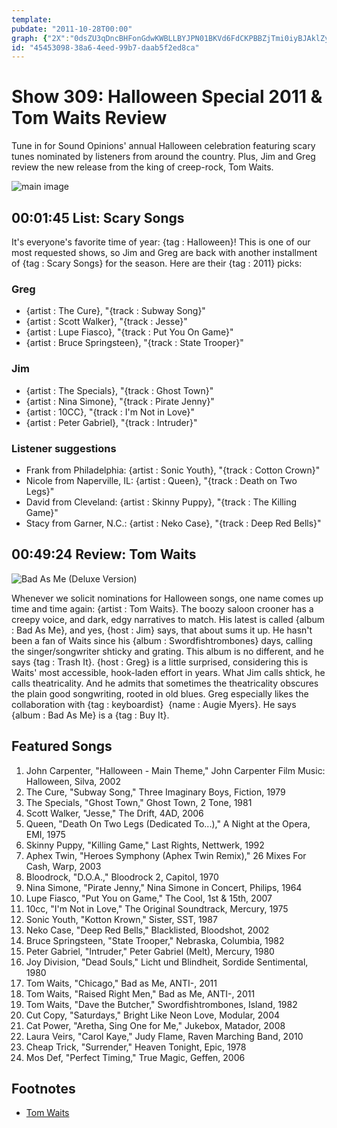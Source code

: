 ```yaml
---
template: 
pubdate: "2011-10-28T00:00"
graph: {"2X":"0dsZU3qDncBHFonGdwKWBLLBYJPN01BKVd6FdCKPBBZjTmi0iyBJAklZyuu5BJDxjGPpGvQ8JCBU3u5dS3ttlhRmxfBE6vIEw1YJxY2v0zffK1qoBuxqwR7k","2AC":"BAUb5tQRr497qipBAUb5BAUb5BQsAMBAUb5BBOmmBQsAMX6cfd97qipBHm1G9e4OaBBOmm"}
id: "45453098-38a6-4eed-99b7-daab5f2ed8ca"
---
```






# Show 309: Halloween Special 2011 & Tom Waits Review

Tune in for Sound Opinions' annual Halloween celebration featuring scary tunes nominated by listeners from around the country. Plus, Jim and Greg review the new release from the king of creep-rock, Tom Waits.

![main image](https://static.soundopinions.org/images/2011/halloween.jpg)



## 00:01:45 List: Scary Songs

It's everyone's favorite time of year: {tag : Halloween}! This is one of our most requested shows, so Jim and Greg are back with another installment of {tag : Scary Songs} for the season. Here are their {tag : 2011} picks:


### Greg

- {artist : The Cure}, "{track : Subway Song}"
- {artist : Scott Walker}, "{track : Jesse}"
- {artist : Lupe Fiasco}, "{track : Put You On Game}"
- {artist : Bruce Springsteen}, "{track : State Trooper}"


### Jim

- {artist : The Specials}, "{track : Ghost Town}"
- {artist : Nina Simone}, "{track : Pirate Jenny}"
- {artist : 10CC}, "{track : I'm Not in Love}"
- {artist : Peter Gabriel}, "{track : Intruder}"


### Listener suggestions

- Frank from Philadelphia: {artist : Sonic Youth}, "{track : Cotton Crown}"
- Nicole from Naperville, IL: {artist : Queen}, "{track : Death on Two Legs}"
- David from Cleveland: {artist : Skinny Puppy}, "{track : The Killing Game}"
- Stacy from Garner, N.C.: {artist : Neko Case}, "{track : Deep Red Bells}"



## 00:49:24 Review: Tom Waits

![Bad As Me (Deluxe Version)](https://static.soundopinions.org/assets/309/2AC0.jpg)

Whenever we solicit nominations for Halloween songs, one name comes up time and time again: {artist : Tom Waits}. The boozy saloon crooner has a creepy voice, and dark, edgy narratives to match. His latest is called {album : Bad As Me}, and yes, {host : Jim} says, that about sums it up. He hasn't been a fan of Waits since his {album : Swordfishtrombones} days, calling the singer/songwriter shticky and grating. This album is no different, and he says {tag : Trash It}. {host : Greg} is a little surprised, considering this is Waits' most accessible, hook-laden effort in years. What Jim calls shtick, he calls theatricality. And he admits that sometimes the theatricality obscures the plain good songwriting, rooted in old blues. Greg especially likes the collaboration with {tag : keyboardist}  {name : Augie Myers}. He says {album : Bad As Me} is a {tag : Buy It}.



## Featured Songs

1. John Carpenter, "Halloween - Main Theme," John Carpenter Film Music: Halloween, Silva, 2002
2. The Cure, "Subway Song," Three Imaginary Boys, Fiction, 1979
3. The Specials, "Ghost Town," Ghost Town, 2 Tone, 1981
4. Scott Walker, "Jesse," The Drift, 4AD, 2006
5. Queen, "Death On Two Legs (Dedicated To...)," A Night at the Opera, EMI, 1975
6. Skinny Puppy, "Killing Game," Last Rights, Nettwerk, 1992
7. Aphex Twin, "Heroes Symphony (Aphex Twin Remix)," 26 Mixes For Cash, Warp, 2003
8. Bloodrock, "D.O.A.," Bloodrock 2, Capitol, 1970
9. Nina Simone, "Pirate Jenny," Nina Simone in Concert, Philips, 1964
10. Lupe Fiasco, "Put You on Game," The Cool, 1st & 15th, 2007
11. 10cc, "I'm Not in Love," The Original Soundtrack, Mercury, 1975
12. Sonic Youth, "Kotton Krown," Sister, SST, 1987
13. Neko Case, "Deep Red Bells," Blacklisted, Bloodshot, 2002
14. Bruce Springsteen, "State Trooper," Nebraska, Columbia, 1982
15. Peter Gabriel, "Intruder," Peter Gabriel (Melt), Mercury, 1980
16. Joy Division, "Dead Souls," Licht und Blindheit, Sordide Sentimental, 1980
17. Tom Waits, "Chicago," Bad as Me, ANTI-, 2011
18. Tom Waits, "Raised Right Men," Bad as Me, ANTI-, 2011
19. Tom Waits, "Dave the Butcher," Swordfishtrombones, Island, 1982
20. Cut Copy, "Saturdays," Bright Like Neon Love, Modular, 2004
21. Cat Power, "Aretha, Sing One for Me," Jukebox, Matador, 2008
22. Laura Veirs, "Carol Kaye," Judy Flame, Raven Marching Band, 2010
23. Cheap Trick, "Surrender," Heaven Tonight, Epic, 1978
24. Mos Def, "Perfect Timing," True Magic, Geffen, 2006



## Footnotes

- [Tom Waits](http://www.tomwaits.com/news/)